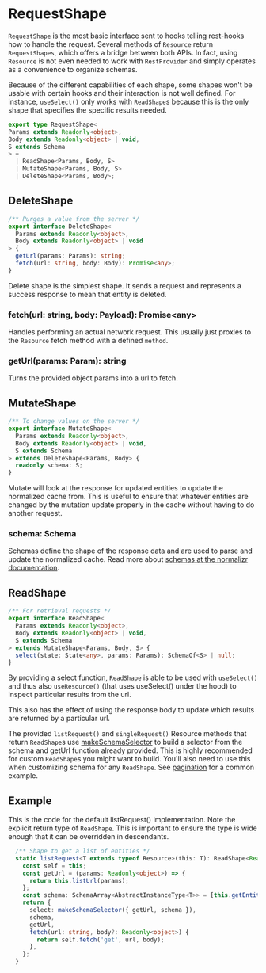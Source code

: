 # RequestShape

`RequestShape` is the most basic interface sent to hooks telling rest-hooks how to
handle the request. Several methods of `Resource` return `RequestShapes`, which offers a bridge between
both APIs. In fact, using `Resource` is not even needed to work with `RestProvider` and
simply operates as a convenience to organize schemas.

Because of the different capabilities of each shape, some shapes won't be usable with
certain hooks and their interaction is not well defined. For instance, `useSelect()`
only works with `ReadShape`s because this is the only shape that specifies the
specific results needed.

```typescript
export type RequestShape<
Params extends Readonly<object>,
Body extends Readonly<object> | void,
S extends Schema
> =
  | ReadShape<Params, Body, S>
  | MutateShape<Params, Body, S>
  | DeleteShape<Params, Body>;
```

## DeleteShape

```typescript
/** Purges a value from the server */
export interface DeleteShape<
  Params extends Readonly<object>,
  Body extends Readonly<object> | void
> {
  getUrl(params: Params): string;
  fetch(url: string, body: Body): Promise<any>;
}
```

Delete shape is the simplest shape. It sends a request and represents a success
response to mean that entity is deleted.

### fetch(url: string, body: Payload): Promise\<any>

Handles performing an actual network request. This usually just proxies to the `Resource`
fetch method with a defined `method`.

### getUrl(params: Param): string

Turns the provided object params into a url to fetch.

## MutateShape

```typescript
/** To change values on the server */
export interface MutateShape<
  Params extends Readonly<object>,
  Body extends Readonly<object> | void,
  S extends Schema
> extends DeleteShape<Params, Body> {
  readonly schema: S;
}
```

Mutate will look at the response for updated entities to update the normalized
cache from. This is useful to ensure that whatever entities are changed by the
mutation update properly in the cache without having to do another request.

### schema: Schema

Schemas define the shape of the response data and are used to parse and update
the normalized cache. Read more about [schemas at the normalizr documentation](https://github.com/paularmstrong/normalizr/blob/master/docs/api.md#schema).

## ReadShape

```typescript
/** For retrieval requests */
export interface ReadShape<
  Params extends Readonly<object>,
  Body extends Readonly<object> | void,
  S extends Schema
> extends MutateShape<Params, Body, S> {
  select(state: State<any>, params: Params): SchemaOf<S> | null;
}
```

By providing a select function, `ReadShape` is able to be used with `useSelect()`
and thus also `useResource()` (that uses useSelect() under the hood) to inspect
particular results from the url.

This also has the effect of using the response body to update which results
are returned by a particular url.

The provided `listRequest()` and `singleRequest()` Resource methods that return
`ReadShape`s use [makeSchemaSelector](./makeSchemaSelector.md) to build a selector from the schema
and getUrl function already provided. This is highly recommended for custom
`ReadShape`s you might want to build. You'll also need to use this when customizing
schema for any `ReadShape`. See [pagination](../guides/pagination.md) for a common example.

## Example

This is the code for the default listRequest() implementation. Note the explicit return type of
`ReadShape`. This is important to ensure the type is wide enough that it can be overridden
in descendants.

```typescript
  /** Shape to get a list of entities */
  static listRequest<T extends typeof Resource>(this: T): ReadShape<Readonly<object>, Readonly<object>, SchemaArray<AbstractInstanceType<T>>> {
    const self = this;
    const getUrl = (params: Readonly<object>) => {
      return this.listUrl(params);
    };
    const schema: SchemaArray<AbstractInstanceType<T>> = [this.getEntitySchema()];
    return {
      select: makeSchemaSelector({ getUrl, schema }),
      schema,
      getUrl,
      fetch(url: string, body?: Readonly<object>) {
        return self.fetch('get', url, body);
      },
    };
  }
```
